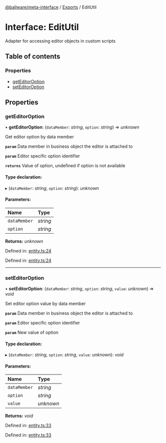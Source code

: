 [@ballware/meta-interface](../README.md) / [Exports](../modules.md) / EditUtil

# Interface: EditUtil

Adapter for accessing editor objects in custom scripts

## Table of contents

### Properties

- [getEditorOption](editutil.md#geteditoroption)
- [setEditorOption](editutil.md#seteditoroption)

## Properties

### getEditorOption

• **getEditorOption**: (`dataMember`: *string*, `option`: *string*) => *unknown*

Get editor option by data member

**`param`** Data member in business object the editor is attached to

**`param`** Editor specific option identifier

**`returns`** Value of option, undefined if option is not available

#### Type declaration:

▸ (`dataMember`: *string*, `option`: *string*): *unknown*

#### Parameters:

Name | Type |
:------ | :------ |
`dataMember` | *string* |
`option` | *string* |

**Returns:** *unknown*

Defined in: [entity.ts:24](https://github.com/ballware/ballware-client/blob/cea3b48/packages/meta-interface/src/entity.ts#L24)

Defined in: [entity.ts:24](https://github.com/ballware/ballware-client/blob/cea3b48/packages/meta-interface/src/entity.ts#L24)

___

### setEditorOption

• **setEditorOption**: (`dataMember`: *string*, `option`: *string*, `value`: *unknown*) => *void*

Set editor option value by data member

**`param`** Data member in business object the editor is attached to

**`param`** Editor specific option identifier

**`param`** New value of option

#### Type declaration:

▸ (`dataMember`: *string*, `option`: *string*, `value`: *unknown*): *void*

#### Parameters:

Name | Type |
:------ | :------ |
`dataMember` | *string* |
`option` | *string* |
`value` | *unknown* |

**Returns:** *void*

Defined in: [entity.ts:33](https://github.com/ballware/ballware-client/blob/cea3b48/packages/meta-interface/src/entity.ts#L33)

Defined in: [entity.ts:33](https://github.com/ballware/ballware-client/blob/cea3b48/packages/meta-interface/src/entity.ts#L33)

